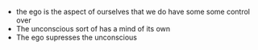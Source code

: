 
- the ego is the aspect of ourselves that we do have some some control over
- The unconscious sort of has a mind of its own
- The ego supresses the unconscious